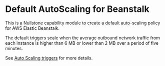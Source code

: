 # Default AutoScaling for Beanstalk

This is a Nullstone capability module to create a default auto-scaling policy for AWS Elastic Beanstalk.

The default triggers scale when the average outbound network traffic from each instance is higher than 6 MB or lower than 2 MB over a period of five minutes.

See [Auto Scaling triggers](https://docs.aws.amazon.com/elasticbeanstalk/latest/dg/environments-cfg-autoscaling-triggers.html) for more details.
